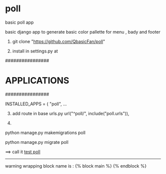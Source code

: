 # poll
basic poll app

basic django app to generate basic color pallette for menu , bady and footer

1) git clone "https://github.com/QbasicFan/poll"

2) install in settings.py
at 

################
# APPLICATIONS #
################

INSTALLED_APPS = (
    "poll",
...

3) add route in base urls.py
  url("^poll/", include("poll.urls")),

4) 

python manage.py makemigrations poll

python manage.py migrate poll


==> call it 
<a href="/poll/">test poll</a>

*********
warning wrapping block name is :
{% block main %}
{% endblock %}
